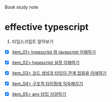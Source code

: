 Book study note 
# effective typescript

1. 타입스크립트 알아보기
- [X] [item_01> typescript 와 javascript 이해하기](/01/item_01.md)
- [X] [item_02> typescript 설정 이해하기](/01/item_02.md)
- [X] [item_03> 코드 생성과 타입이 관계 없음을 이애하기](/01/item_03.md)
- [X] [item_04> 구조적 타이핑에 익숙해지기](/01/item_04.md)
- [X] [item_05> any 타입 지양하기](/01/item_05.md)

